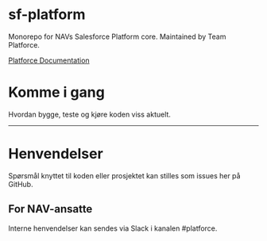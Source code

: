 sf-platform
================

Monorepo for NAVs Salesforce Platform core. Maintained by Team Platforce.

[Platforce Documentation](https://navikt.github.io/platforce-doc/)

# Komme i gang

Hvordan bygge, teste og kjøre koden viss aktuelt.

---

# Henvendelser

Spørsmål knyttet til koden eller prosjektet kan stilles som issues her på GitHub.

## For NAV-ansatte

Interne henvendelser kan sendes via Slack i kanalen #platforce.
